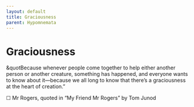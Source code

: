 ```yaml
---
layout: default
title: Graciousness
parent: Hypomnemata
---
```

# Graciousness

&quotBecause whenever people come together to help either another person or another creature, something has happened, and everyone wants to know about it—because we all long to know that there’s a graciousness at the heart of creation.”

☐ Mr Rogers, quoted in “My Friend Mr Rogers” by Tom Junod